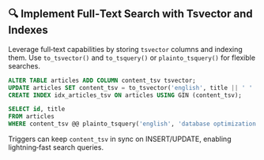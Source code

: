 ## 🔍 Implement Full‐Text Search with Tsvector and Indexes
Leverage full‐text capabilities by storing `tsvector` columns and indexing them. Use `to_tsvector()` and `to_tsquery()` or `plainto_tsquery()` for flexible searches.

```sql
ALTER TABLE articles ADD COLUMN content_tsv tsvector;
UPDATE articles SET content_tsv = to_tsvector('english', title || ' ' || body);
CREATE INDEX idx_articles_tsv ON articles USING GIN (content_tsv);

SELECT id, title
FROM articles
WHERE content_tsv @@ plainto_tsquery('english', 'database optimization');
```

Triggers can keep `content_tsv` in sync on INSERT/UPDATE, enabling lightning‐fast search queries.
